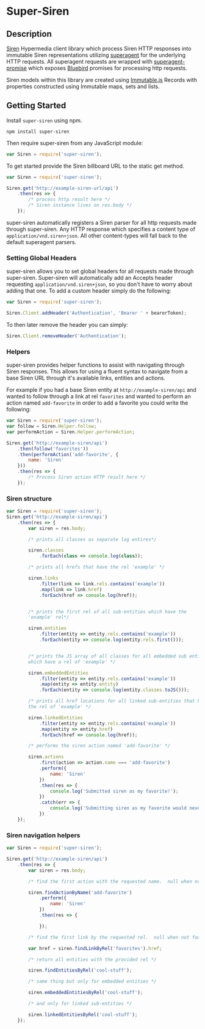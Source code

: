 # Super-Siren #

## Description ##

[Siren](https://github.com/kevinswiber/siren) Hypermedia client library which process Siren HTTP responses into immutable Siren representations utilizing [superagent](https://github.com/visionmedia/superagent) for the underlying HTTP requests.  All superagent requests are wrapped with [superagent-promise](https://github.com/lightsofapollo/superagent-promise) which exposes [Bluebird](https://github.com/petkaantonov/bluebird) promises for processing http requests.

Siren models within this library are created using [Immutable.js](https://github.com/facebook/immutable-js) Records with properties constructed using Immutable maps, sets and lists.

## Getting Started ##

Install `super-siren` using npm.

```shell
npm install super-siren
```

Then require super-siren from any JavaScript module:

```javascript
var Siren = require('super-siren');
```

To get started provide the Siren billboard URL to the static get method.

```javascript
var Siren = require('super-siren');

Siren.get('http://example-siren-url/api')
	.then(res => {
		/* process http result here */
		/* Siren instance lives on res.body */
	});
```

super-siren automatically registers a Siren parser for all http requests made through super-siren.  Any HTTP response which specifies a content type of `application/vnd.siren+json`.  All other content-types will fall back to the default superagent parsers.

### Setting Global Headers ###

super-siren allows you to set global headers for all requests made through super-siren.  Super-siren will automatically add an Accepts header requesting `application/vnd.siren+json`, so you don't have to worry about adding that one.  To add a custom header simply do the following:

```javascript
var Siren = require('super-siren');

Siren.Client.addHeader('Authentication', 'Bearer ' + bearerToken);
```

To then later remove the header you can simply:

```javascript
Siren.Client.removeHeader('Authentication');
```

### Helpers ###

super-siren provides helper functions to assist with navigating through Siren responses.  This allows for using a fluent syntax to navigate from a base Siren URL through it's available links, entities and actions.

For example if you had a base Siren entity at `http://example-siren/api` and wanted to follow through a link at rel `favorites` and wanted to perform an action named `add-favorite` in order to add a favorite you could write the following:

```javascript
var Siren = require('super-siren');
var follow = Siren.Helper.follow;
var performAction = Siren.Helper.performAction;

Siren.get('http://example-siren/api')
	.then(follow('favorites'))
	.then(performAction('add-favorite', {
		name: 'Siren'
	}))
	.then(res => {
		/* Process Siren action HTTP result here */
	});
```

### Siren structure ###

```javascript
var Siren = require('super-siren');
Siren.get('http://example-siren/api')
	.then(res => {
		var siren = res.body;

		/* prints all classes as separate log entires*/

		siren.classes
			.forEach(class => console.log(class));

		/* prints all hrefs that have the rel 'example' */

		siren.links
			.filter(link => link.rels.contains('example'))
			.map(link => link.href)
			.forEach(href => console.log(href));


		/* prints the first rel of all sub-entities which have the
		'example' rel*/

		siren.entities
			.filter(entity => entity.rels.contains('example'))
			.forEach(entity => console.log(entity.rels.first()));


		/* prints the JS array of all classes for all embedded sub entities
		which have a rel of 'example' */

		siren.embeddedEntities
			.filter(entity => entity.rels.contains('example'))
			.map(entity => entity.entity)
			.forEach(entity => console.log(entity.classes.toJS()));

		/* prints all href locations for all linked sub-entities that have
		the rel of 'example' */

		siren.linkedEntities
			.filter(entity => entity.rels.contains('example'))
			.map(entity => entity.href)
			.forEach(href => console.log(href));

		/* performs the siren action named 'add-favorite' */

		siren.actions
			.first(action => action.name === 'add-favorite')
			.perform({
				name: 'Siren'
			})
			.then(res => {
				console.log('Submitted siren as my favorite!');
			})
			.catch(err => {
				console.log('Submitting siren as my favorite would never fail!');
			})
	});
```

### Siren navigation helpers ###

```javascript
var Siren = require('super-siren');

Siren.get('http://example-siren/api')
	.then(res => {
		var siren = res.body;

		/* find the first action with the requested name.  null when not found */

		siren.findActionByName('add-favorite')
			.perform({
				name: 'Siren'
			})
			.then(res => {

			});

		/* find the first link by the requested rel.  null when not found */

		var href = siren.findLinkByRel('favorites').href;

		/* return all entities with the provided rel */

		siren.findEntitiesByRel('cool-stuff');

		/* same thing but only for embedded entities */

		siren.embeddedEntitiesByRel('cool-stuff');

		/* and only for linked sub-entities */

		siren.linkedEntitiesByRel('cool-stuff');
	});
```
